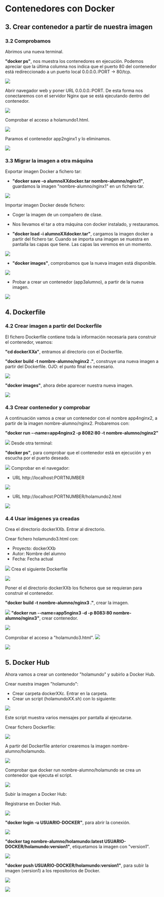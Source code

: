 # Contenedores con Docker
## 3. Crear contenedor a partir de nuestra imagen
### 3.2 Comprobamos

Abrimos una nueva terminal.

**"docker ps"**, nos muestra los contenedores en ejecución. Podemos apreciar que la última columna nos indica que el puerto 80 del contenedor está redireccionado a un puerto local 0.0.0.0.:PORT -> 80/tcp.

![](1.png)

Abrir navegador web y poner URL 0.0.0.0.:PORT. De esta forma nos conectaremos con el servidor Nginx que se está ejecutando dentro del contenedor.

![](2.png)

Comprobar el acceso a holamundo1.html.

![](3.png)

Paramos el contenedor app2nginx1 y lo eliminamos.

![](4.png)

### 3.3 Migrar la imagen a otra máquina

Exportar imagen Docker a fichero tar:

* **"docker save -o alumnoXXdocker.tar nombre-alumno/nginx1"**, guardamos la imagen "nombre-alumno/nginx1" en un fichero tar.

![](5.png)

Importar imagen Docker desde fichero:

* Coger la imagen de un compañero de clase.

* Nos llevamos el tar a otra máquina con docker instalado, y restauramos.

* **"docker load -i alumnoXXdocker.tar"**, cargamos la imagen docker a partir del fichero tar. Cuando se importa una imagen se muestra en pantalla las capas que tiene. Las capas las veremos en un momento.

![](6.png)
* **"docker images"**, comprobamos que la nueva imagen está disponible.

![](30.png)
* Probar a crear un contenedor (app3alumno), a partir de la nueva imagen.

![](7.png)

## 4. Dockerfile
### 4.2 Crear imagen a partir del Dockerfile

El fichero Dockerfile contiene toda la información necesaria para construir el contenedor, veamos:

**"cd dockerXXa"**, entramos al directorio con el Dockerfile.

**"docker build -t nombre-alumno/nginx2 ."**, construye una nueva imagen a partir del Dockerfile. OJO: el punto final es necesario.

![](8.png)

**"docker images"**, ahora debe aparecer nuestra nueva imagen.

![](9.png)

### 4.3 Crear contenedor y comprobar
A continuación vamos a crear un contenedor con el nombre app4nginx2, a partir de la imagen nombre-alumno/nginx2. Probaremos con:

**"docker run --name=app4nginx2 -p 8082:80 -t nombre-alumno/nginx2"**

![](10.png)
Desde otra terminal:

**"docker ps"**, para comprobar que el contenedor está en ejecución y en escucha por el puerto deseado.

![](11.png)
Comprobar en el navegador:
* URL http://localhost:PORTNUMBER

![](12.png)
* URL http://localhost:PORTNUMBER/holamundo2.html

![](13.png)
### 4.4 Usar imágenes ya creadas
Crea el directorio dockerXXb. Entrar al directorio.

Crear fichero holamundo3.html con:
* Proyecto: dockerXXb
* Autor: Nombre del alumno
* Fecha: Fecha actual

![](14.png)
    Crea el siguiente Dockerfile

![](15.png)

Poner el el directorio dockerXXb los ficheros que se requieran para construir el contenedor.

**"docker build -t nombre-alumno/nginx3 ."**, crear la imagen.

![](16.png)
**"docker run --name=app5nginx3 -d -p 8083:80 nombre-alumno/nginx3"**, crear contenedor.

![](17.png)

Comprobar el acceso a "holamundo3.html".
![](18.png)

![](19.png)
## 5. Docker Hub

Ahora vamos a crear un contenedor "holamundo" y subirlo a Docker Hub.

Crear nuestra imagen "holamundo":

* Crear carpeta dockerXXc. Entrar en la carpeta.
* Crear un script (holamundoXX.sh) con lo siguiente:


 ![](20.png)

Este script muestra varios mensajes por pantalla al ejecutarse.

Crear fichero Dockerfile:

![](21.png)

A partir del Dockerfile anterior crearemos la imagen nombre-alumno/holamundo.

![](23.png)

Comprobar que docker run nombre-alumno/holamundo se crea un contenedor que ejecuta el script.

![](24.png)

Subir la imagen a Docker Hub:

Registrarse en Docker Hub.

![](25.png)

**"docker login -u USUARIO-DOCKER"**, para abrir la conexión.

![](26.png)

**"docker tag nombre-alumno/holamundo:latest USUARIO-DOCKER/holamundo:version1"**, etiquetamos la imagen con "version1".

![](27.png)

**"docker push USUARIO-DOCKER/holamundo:version1"**, para subir la imagen (version1) a los repositorios de Docker.

![](28.png)

![](29.png)
